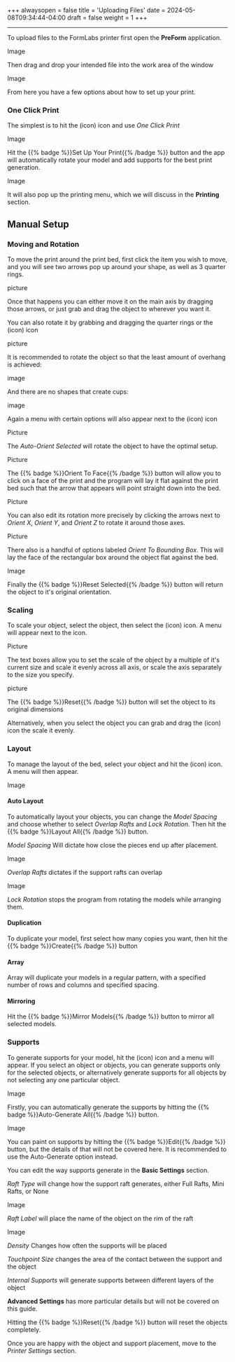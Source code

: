 +++
alwaysopen = false
title = 'Uploading Files'
date = 2024-05-08T09:34:44-04:00
draft = false
weight = 1
+++

---

To upload files to the FormLabs printer first open the **PreForm** application.

Image

Then drag and drop your intended file into the work area of the window

Image

From here you have a few options about how to set up your print. 

### One Click Print

The simplest is to hit the (icon) icon and use *One Click Print*

Image

Hit the {{% badge %}}Set Up Your Print{{% /badge %}} button and the app will automatically rotate your model and add supports for the best print generation. 

Image

It will also pop up the printing menu, which we will discuss in the **Printing** section.

## Manual Setup

### Moving and Rotation

To move the print around the print bed, first click the item you wish to move, and you will see two arrows pop up around your shape, as well as 3 quarter rings.

picture

Once that happens you can either move it on the main axis by dragging those arrows, or just grab and drag the object to wherever you want it.

You can also rotate it by grabbing and dragging the quarter rings or the (icon) icon

picture

It is recommended to rotate the object so that the least amount of overhang is achieved:

image

And there are no shapes that create cups:

image

Again a menu with certain options will also appear next to the (icon) icon

Picture

The *Auto-Orient Selected* will rotate the object to have the optimal setup.

Picture

The {{% badge %}}Orient To Face{{% /badge %}} button will allow you to click on a face of the print and the program will lay it flat against the print bed such that the arrow that appears will point straight down into the bed.

Picture

You can also edit its rotation more precisely by clicking the arrows next to *Orient X*, *Orient Y*, and *Orient Z* to rotate it around those axes.

Picture

There also is a handful of options labeled *Orient To Bounding Box*. This will lay the face of the rectangular box around the object flat against the bed.

Image

Finally the {{% badge %}}Reset Selected{{% /badge %}} button will return the object to it's original orientation.

### Scaling

To scale your object, select the object, then select the (icon) icon. A menu will appear next to the icon.

Picture

The text boxes allow you to set the scale of the object by a multiple of it's current size and scale it evenly across all axis, or scale the axis separately to the size you specify.

picture

The {{% badge %}}Reset{{% /badge %}} button will set the object to its original dimensions

Alternatively, when you select the object you can grab and drag the (icon) icon the scale it evenly.

### Layout

To manage the layout of the bed, select your object and hit the (icon) icon. A menu will then appear.

Image

#### Auto Layout

To automatically layout your objects, you can change the *Model Spacing* and choose whether to select *Overlap Rafts* and *Lock Rotation*. Then hit the {{% badge %}}Layout All{{% /badge %}} button.

*Model Spacing* Will dictate how close the pieces end up after placement.

Image

*Overlap Rafts* dictates if the support rafts can overlap

Image

*Lock Rotation* stops the program from rotating the models while arranging them.

#### Duplication

To duplicate your model, first select how many copies you want, then hit the {{% badge %}}Create{{% /badge %}} button

#### Array
 
Array will duplicate your models in a regular pattern, with a specified number of rows and columns and specified spacing.

#### Mirroring

Hit the {{% badge %}}Mirror Models{{% /badge %}} button to mirror all selected models.

### Supports

To generate supports for your model, hit the (icon) icon and a menu will appear. If you select an object or objects, you can generate supports only for the selected objects, or alternatively generate supports for all objects by not selecting any one particular object. 

Image

Firstly, you can automatically generate the supports by hitting the {{% badge %}}Auto-Generate All{{% /badge %}} button.

Image

You can paint on supports by hitting the {{% badge %}}Edit{{% /badge %}} button, but the details of that will not be covered here. It is recommended to use the Auto-Generate option instead.

You can edit the way supports generate in the **Basic Settings** section.

*Raft Type* will change how the support raft generates, either Full Rafts, Mini Rafts, or None

Image

*Raft Label* will place the name of the object on the rim of the raft

Image

*Density* Changes how often the supports will be placed

*Touchpoint Size* changes the area of the contact between the support and the object

*Internal Supports* will generate supports between different layers of the object

**Advanced Settings** has more particular details but will not be covered on this guide.

Hitting the {{% badge %}}Reset{{% /badge %}} button will reset the objects completely.

Once you are happy with the object and support placement, move to the *Printer Settings* section.










